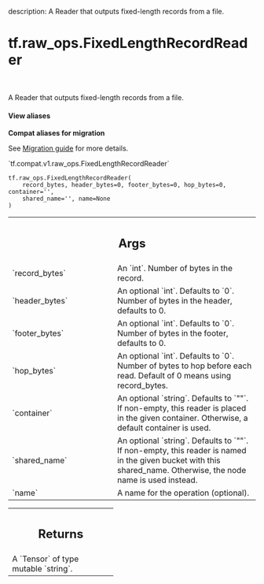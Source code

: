 description: A Reader that outputs fixed-length records from a file.

<div itemscope itemtype="http://developers.google.com/ReferenceObject">
<meta itemprop="name" content="tf.raw_ops.FixedLengthRecordReader" />
<meta itemprop="path" content="Stable" />
</div>

# tf.raw_ops.FixedLengthRecordReader

<!-- Insert buttons and diff -->

<table class="tfo-notebook-buttons tfo-api nocontent" align="left">

</table>



A Reader that outputs fixed-length records from a file.

<section class="expandable">
  <h4 class="showalways">View aliases</h4>
  <p>
<b>Compat aliases for migration</b>
<p>See
<a href="https://www.tensorflow.org/guide/migrate">Migration guide</a> for
more details.</p>
<p>`tf.compat.v1.raw_ops.FixedLengthRecordReader`</p>
</p>
</section>

<pre class="devsite-click-to-copy prettyprint lang-py tfo-signature-link">
<code>tf.raw_ops.FixedLengthRecordReader(
    record_bytes, header_bytes=0, footer_bytes=0, hop_bytes=0, container='',
    shared_name='', name=None
)
</code></pre>



<!-- Placeholder for "Used in" -->


<!-- Tabular view -->
 <table class="responsive fixed orange">
<colgroup><col width="214px"><col></colgroup>
<tr><th colspan="2"><h2 class="add-link">Args</h2></th></tr>

<tr>
<td>
`record_bytes`
</td>
<td>
An `int`. Number of bytes in the record.
</td>
</tr><tr>
<td>
`header_bytes`
</td>
<td>
An optional `int`. Defaults to `0`.
Number of bytes in the header, defaults to 0.
</td>
</tr><tr>
<td>
`footer_bytes`
</td>
<td>
An optional `int`. Defaults to `0`.
Number of bytes in the footer, defaults to 0.
</td>
</tr><tr>
<td>
`hop_bytes`
</td>
<td>
An optional `int`. Defaults to `0`.
Number of bytes to hop before each read. Default of 0 means using
record_bytes.
</td>
</tr><tr>
<td>
`container`
</td>
<td>
An optional `string`. Defaults to `""`.
If non-empty, this reader is placed in the given container.
Otherwise, a default container is used.
</td>
</tr><tr>
<td>
`shared_name`
</td>
<td>
An optional `string`. Defaults to `""`.
If non-empty, this reader is named in the given bucket
with this shared_name. Otherwise, the node name is used instead.
</td>
</tr><tr>
<td>
`name`
</td>
<td>
A name for the operation (optional).
</td>
</tr>
</table>



<!-- Tabular view -->
 <table class="responsive fixed orange">
<colgroup><col width="214px"><col></colgroup>
<tr><th colspan="2"><h2 class="add-link">Returns</h2></th></tr>
<tr class="alt">
<td colspan="2">
A `Tensor` of type mutable `string`.
</td>
</tr>

</table>

